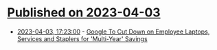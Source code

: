 # [Published on 2023-04-03](index.md)

* [2023-04-03, 17:23:00](https://it.slashdot.org/story/23/04/03/1722243/google-to-cut-down-on-employee-laptops-services-and-staplers-for-multi-year-savings?utm_source=rss1.0mainlinkanon&utm_medium=feed) - [Google To Cut Down on Employee Laptops, Services and Staplers for 'Multi-Year' Savings](https://it.slashdot.org/story/23/04/03/1722243/google-to-cut-down-on-employee-laptops-services-and-staplers-for-multi-year-savings?utm_source=rss1.0mainlinkanon&utm_medium=feed)
